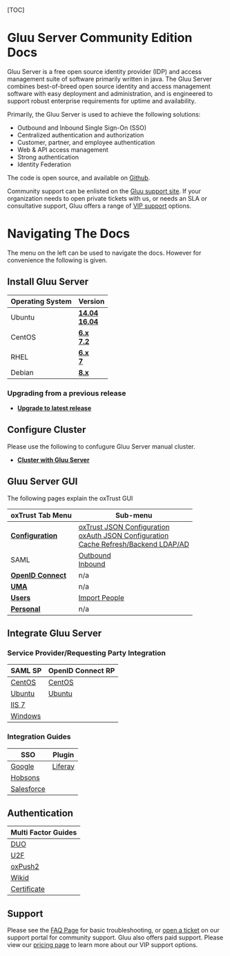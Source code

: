 [TOC]
# Gluu Server Community Edition Docs
Gluu Server is a free open source identity provider (IDP) and access management suite of software primarily written in java. The Gluu Server combines best-of-breed open source identity and access management software with easy deployment and administration, and is engineered to support robust enterprise requirements for uptime and availability.

Primarily, the Gluu Server is used to achieve the following solutions:     
- Outbound and Inbound Single Sign-On (SSO)      
- Centralized authentication and authorization      
- Customer, partner, and employee authentication      
- Web & API access management     
- Strong authentication     
- Identity Federation     

The code is open source, and available on [Github](https://github.com/gluufederation).

Community support can be enlisted on the [Gluu support site](http://support.gluu.org). If your organization needs to open private tickets with us, or needs an SLA or consultative support, Gluu offers a range of [VIP support](http://gluu.org/pricing) options. 

# Navigating The Docs
The menu on the left can be used to navigate the docs. However for convenience the following is given.
## Install Gluu Server
|	Operating System	|	Version		|
|-------------------------------|-----------------------|
|	Ubuntu			|**[14.04](./deployment/ubuntu.md) <br/> [16.04](./deployment/ubuntu-xenial.md)**|
|	CentOS			|**[6.x](./deployment/centos.md) <br/> [7.2](./deployment/centos7.md)**|
|	RHEL			|**[6.x](./deployment/rhel.md) <br/> [7](./deployment/rhel7.md)**|
|	Debian			|**[8.x](./deployment/debian.md)**|

### Upgrading from a previous release
* [**Upgrade to latest release**](./deployment/upgrading.md)
## Configure Cluster
Please use the following to confugure Gluu Server manual cluster.

* [**Cluster with Gluu Server**](./cluster/index.md)
## Gluu Server GUI
The following pages explain the oxTrust GUI

|	oxTrust Tab Menu	|	Sub-menu	|
|-------------------------------|-----------------------|
|**[Configuration](./oxtrust/configuration.md)**| [oxTrust JSON Configuration](./gluu-defaults/oxtrust-properties.md) <br/>[oxAuth JSON Configuration](./gluu-defaults/oxauth-properties.md)<br/> [Cache Refresh/Backend LDAP/AD](./cache-refresh/index.md)|
|SAML|[Outbound](./integrate/outbound-saml.md)<br/> [Inbound](./integrate/inbound-saml.md)|
|**[OpenID Connect](./integrate/openid-connect.md)**|n/a|
|**[UMA](./integrate/uma.md)**|n/a|
|**[Users](./oxtrust/users.md)**|[Import People](./user-management/xlsfile.md)|
|**[Personal](./oxtrust/personal.md)**|n/a|

## Integrate Gluu Server
### Service Provider/Requesting Party Integration
|	SAML SP	|	OpenID Connect RP	|
|---------------|-----------------------|
|[CentOS](./integrate/apache-saml.md)|[CentOS](./integrate/centos-installation.md)|
|[Ubuntu](./integrate/ubuntu-shib-apache.md)|[Ubuntu](./integrate/ubuntu-installation.md)|
|[IIS 7](./integrate/iis-saml.md)|
|[Windows](./integrate/saml-windows.md)|

### Integration Guides

|SSO|Plugin|
|---|------|
|[Google](./integrate/google-saml.md)|[Liferay](./integrate/oxray.md)
|[Hobsons](./integrate/hobsons-saml.md)|
|[Salesforce](./integrate/salesforce-sso.md)|

## Authentication
| Multi Factor Guides|
|--------------------|
|[DUO](./multi-factor/duo.md)|
|[U2F](./multi-factor/u2f.md)|
|[oxPush2](./multi-factor/oxpush2.md)|
|[Wikid](./multi-factor/wikid.md)|
|[Certificate](./multi-factor/cert.md)|

## Support
Please see the [FAQ Page](./faq/troubleshooting.md) for basic troubleshooting, or [open a ticket](http://support.gluu.org) on our support portal for community support. Gluu also offers paid support. Please view our [pricing page](https://www.gluu.org/gluu-server/pricing/) to learn more about our VIP support options. 
